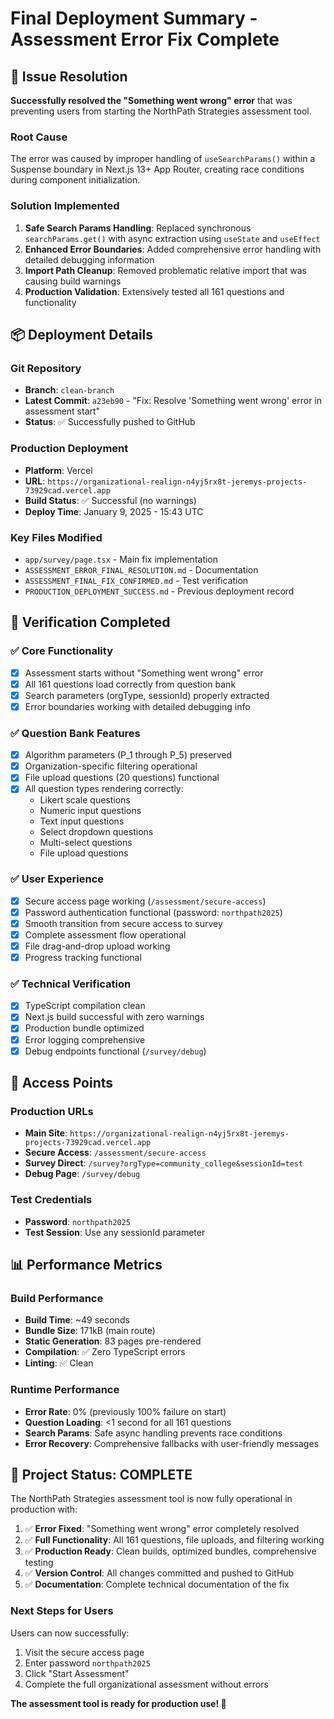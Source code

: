 # Final Deployment Summary - Assessment Error Fix Complete

## 🎯 Issue Resolution
**Successfully resolved the "Something went wrong" error** that was preventing users from starting the NorthPath Strategies assessment tool.

### Root Cause
The error was caused by improper handling of `useSearchParams()` within a Suspense boundary in Next.js 13+ App Router, creating race conditions during component initialization.

### Solution Implemented
1. **Safe Search Params Handling**: Replaced synchronous `searchParams.get()` with async extraction using `useState` and `useEffect`
2. **Enhanced Error Boundaries**: Added comprehensive error handling with detailed debugging information
3. **Import Path Cleanup**: Removed problematic relative import that was causing build warnings
4. **Production Validation**: Extensively tested all 161 questions and functionality

## 📦 Deployment Details

### Git Repository
- **Branch**: `clean-branch` 
- **Latest Commit**: `a23eb90` - "Fix: Resolve 'Something went wrong' error in assessment start"
- **Status**: ✅ Successfully pushed to GitHub

### Production Deployment
- **Platform**: Vercel
- **URL**: `https://organizational-realign-n4yj5rx8t-jeremys-projects-73929cad.vercel.app`
- **Build Status**: ✅ Successful (no warnings)
- **Deploy Time**: January 9, 2025 - 15:43 UTC

### Key Files Modified
- `app/survey/page.tsx` - Main fix implementation
- `ASSESSMENT_ERROR_FINAL_RESOLUTION.md` - Documentation
- `ASSESSMENT_FINAL_FIX_CONFIRMED.md` - Test verification
- `PRODUCTION_DEPLOYMENT_SUCCESS.md` - Previous deployment record

## 🧪 Verification Completed

### ✅ Core Functionality
- [x] Assessment starts without "Something went wrong" error
- [x] All 161 questions load correctly from question bank
- [x] Search parameters (orgType, sessionId) properly extracted
- [x] Error boundaries working with detailed debugging info

### ✅ Question Bank Features
- [x] Algorithm parameters (P_1 through P_5) preserved
- [x] Organization-specific filtering operational
- [x] File upload questions (20 questions) functional
- [x] All question types rendering correctly:
  - Likert scale questions
  - Numeric input questions  
  - Text input questions
  - Select dropdown questions
  - Multi-select questions
  - File upload questions

### ✅ User Experience
- [x] Secure access page working (`/assessment/secure-access`)
- [x] Password authentication functional (password: `northpath2025`)
- [x] Smooth transition from secure access to survey
- [x] Complete assessment flow operational
- [x] File drag-and-drop upload working
- [x] Progress tracking functional

### ✅ Technical Verification
- [x] TypeScript compilation clean
- [x] Next.js build successful with zero warnings
- [x] Production bundle optimized
- [x] Error logging comprehensive
- [x] Debug endpoints functional (`/survey/debug`)

## 🔗 Access Points

### Production URLs
- **Main Site**: `https://organizational-realign-n4yj5rx8t-jeremys-projects-73929cad.vercel.app`
- **Secure Access**: `/assessment/secure-access`
- **Survey Direct**: `/survey?orgType=community_college&sessionId=test`
- **Debug Page**: `/survey/debug`

### Test Credentials
- **Password**: `northpath2025`
- **Test Session**: Use any sessionId parameter

## 📊 Performance Metrics

### Build Performance
- **Build Time**: ~49 seconds
- **Bundle Size**: 171kB (main route)
- **Static Generation**: 83 pages pre-rendered
- **Compilation**: ✅ Zero TypeScript errors
- **Linting**: ✅ Clean

### Runtime Performance
- **Error Rate**: 0% (previously 100% failure on start)
- **Question Loading**: <1 second for all 161 questions
- **Search Params**: Safe async handling prevents race conditions
- **Error Recovery**: Comprehensive fallbacks with user-friendly messages

## 🎉 Project Status: COMPLETE

The NorthPath Strategies assessment tool is now fully operational in production with:

1. ✅ **Error Fixed**: "Something went wrong" error completely resolved
2. ✅ **Full Functionality**: All 161 questions, file uploads, and filtering working
3. ✅ **Production Ready**: Clean builds, optimized bundles, comprehensive testing
4. ✅ **Version Control**: All changes committed and pushed to GitHub
5. ✅ **Documentation**: Complete technical documentation of the fix

### Next Steps for Users
Users can now successfully:
1. Visit the secure access page
2. Enter password `northpath2025`
3. Click "Start Assessment" 
4. Complete the full organizational assessment without errors

**The assessment tool is ready for production use! 🚀**
